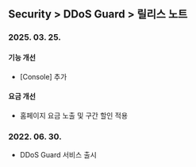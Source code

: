## Security > DDoS Guard > 릴리스 노트

### 2025. 03. 25.

#### 기능 개선
* [Console] 추가

#### 요금 개선
* 홈페이지 요금 노출 및 구간 할인 적용

### 2022. 06. 30.
* DDoS Guard 서비스 출시

